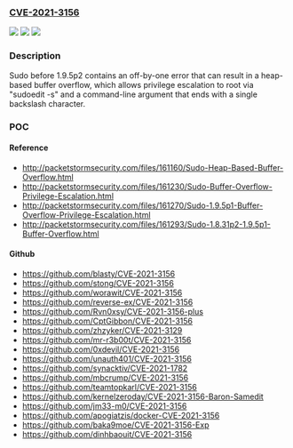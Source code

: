 ### [CVE-2021-3156](https://cve.mitre.org/cgi-bin/cvename.cgi?name=CVE-2021-3156)
![](https://img.shields.io/static/v1?label=Product&message=n%2Fa&color=blue)
![](https://img.shields.io/static/v1?label=Version&message=n%2Fa&color=blue)
![](https://img.shields.io/static/v1?label=Vulnerability&message=n%2Fa&color=brighgreen)

### Description

Sudo before 1.9.5p2 contains an off-by-one error that can result in a heap-based buffer overflow, which allows privilege escalation to root via "sudoedit -s" and a command-line argument that ends with a single backslash character.

### POC

#### Reference
- http://packetstormsecurity.com/files/161160/Sudo-Heap-Based-Buffer-Overflow.html
- http://packetstormsecurity.com/files/161230/Sudo-Buffer-Overflow-Privilege-Escalation.html
- http://packetstormsecurity.com/files/161270/Sudo-1.9.5p1-Buffer-Overflow-Privilege-Escalation.html
- http://packetstormsecurity.com/files/161293/Sudo-1.8.31p2-1.9.5p1-Buffer-Overflow.html

#### Github
- https://github.com/blasty/CVE-2021-3156
- https://github.com/stong/CVE-2021-3156
- https://github.com/worawit/CVE-2021-3156
- https://github.com/reverse-ex/CVE-2021-3156
- https://github.com/Rvn0xsy/CVE-2021-3156-plus
- https://github.com/CptGibbon/CVE-2021-3156
- https://github.com/zhzyker/CVE-2021-3129
- https://github.com/mr-r3b00t/CVE-2021-3156
- https://github.com/0xdevil/CVE-2021-3156
- https://github.com/unauth401/CVE-2021-3156
- https://github.com/synacktiv/CVE-2021-1782
- https://github.com/mbcrump/CVE-2021-3156
- https://github.com/teamtopkarl/CVE-2021-3156
- https://github.com/kernelzeroday/CVE-2021-3156-Baron-Samedit
- https://github.com/jm33-m0/CVE-2021-3156
- https://github.com/apogiatzis/docker-CVE-2021-3156
- https://github.com/baka9moe/CVE-2021-3156-Exp
- https://github.com/dinhbaouit/CVE-2021-3156

